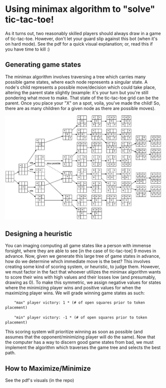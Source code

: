 # Using minimax algorithm to "solve" tic-tac-toe!

As it turns out, two reasonably skilled players should always draw in a game of tic-tac-toe. However, don't let your guard slip against this bot (when it's on hard mode). See the pdf for a quick visual explanation; or, read this if you have time to kill :)

## Generating game states

The minimax algorithm involves traversing a tree which carries many possible game states, where each node represents a singular state. A node's child represents a possible move/decision which could take place, altering the parent state slightly (example: it's your turn but you're still pondering what move to make. That state of the tic-tac-toe grid can be the parent. Once you place your "X" on a spot, voila, you've made the child! So, there are as many children for a given node as there are possible moves). 

   ![plot](readme.png)

## Designing a heuristic

You can imaging computing all game states like a person with immense forsight, where they are able to see [in the case of tic-tac-toe] 9 moves in advance. Now, given we generate this large tree of game states in advance, how do we determine which immediate move is the best? This involves creating some kind of scoring system, or heuristic, to judge them. However, we must factor in the fact that whoever utilizes the minimax algorithm wants to score their wins with high values and their losses low (and presumably, drawing as 0). To make this symmetric, we assign negative values for states where the minimizing player wins and positive values for when the maximizing player wins. We will grade winning game states as such:

        "max" player victory: 1 * (# of open squares prior to token placement)
                
        "min" player victory: -1 * (# of open squares prior to token placement)

This scoring system will prioritize winning as soon as possible (and assumes that the opponent/minimizing player will do the same). Now that the computer has a way to discern good game states from bad, we must implement the algorithm which traverses the game tree and selects the best path.

## How to Maximize/Minimize

See the pdf's visuals (in the repo)
